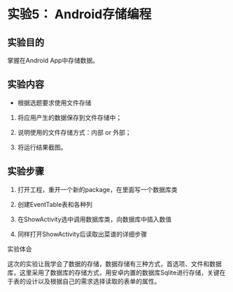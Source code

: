 # 实验5：	Android存储编程

## 实验目的

掌握在Android App中存储数据。

## 实验内容

- 根据选题要求使用文件存储

1. 将应用产生的数据保存到文件存储中；

2. 说明使用的文件存储方式：内部 or 外部；

3. 将运行结果截图。

## 实验步骤

1. 打开工程，重开一个新的package，在里面写一个数据库类

2. 创建EventTable表和各种列

3. 在ShowActivity选中调用数据库类，向数据库中插入数值

4. 同样打开ShowActivity后读取出菜谱的详细步骤

实验体会

这次的实验让我学会了数据的存储，数据存储有三种方式，首选项、文件和数据库，这里采用了数据库的存储方式，用安卓内置的数据库Sqlite进行存储，关键在于表的设计以及根据自己的需求选择读取的表单的属性。